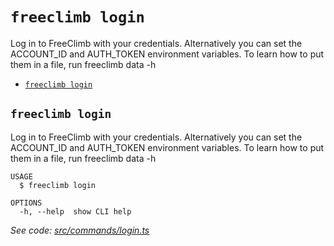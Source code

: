 `freeclimb login`
=================

Log in to FreeClimb with your credentials. Alternatively you can set the ACCOUNT_ID and AUTH_TOKEN environment variables. To learn how to put them in a file, run freeclimb data -h

* [`freeclimb login`](#freeclimb-login)

## `freeclimb login`

Log in to FreeClimb with your credentials. Alternatively you can set the ACCOUNT_ID and AUTH_TOKEN environment variables. To learn how to put them in a file, run freeclimb data -h

```
USAGE
  $ freeclimb login

OPTIONS
  -h, --help  show CLI help
```

_See code: [src/commands/login.ts](https://github.com/Documents/freeclimb-cli/blob/v0.1.0/src/commands/login.ts)_
